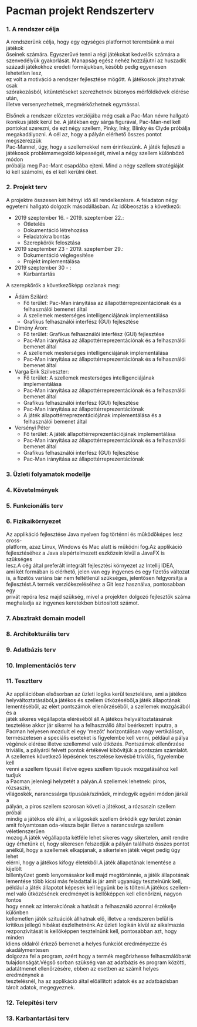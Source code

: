 Pacman projekt Rendszerterv
=============================

### 1. A rendszer célja
A rendszerünk célja, hogy egy egységes platformot teremtsünk a mai játékok   
őseinek számára. Egyszerűvé tenni a régi játékokat kedvelők számára a   
szenvedélyük gyakorlását. Manapság egész nehéz hozzájutni az huszadik   
századi játékokhoz eredeti formájukban, később pedig egyenesen lehetetlen lesz,   
ez volt a motiváció a rendszer fejlesztése mögött. A játékosok játszhatnak csak   
szórakozásból, kitüntetéseket szerezhetnek bizonyos mérföldkövek elérése után,   
illetve versenyezhetnek, megmérkőzhetnek egymással.   
   
Elsőnek a rendszer előzetes verziójába még csak a Pac-Man névre hallgató   
ikonikus játék kerül be. A játékban egy sárga figurával, Pac-Man-nel kell   
pontokat szerezni, de ezt négy szellem, Pinky, Inky, Blinky és Clyde próbálja   
megakadályozni. A cél az, hogy a pályán elérhető összes pontot megszerezzük   
Pac-Mannel, úgy, hogy a szellemekkel nem érintkezünk. A játék fejleszti a   
játékosok problémamegoldó képességét, mivel a négy szellem különböző módon   
próbálja meg Pac-Mant csapdába ejteni. Mind a négy szellem stratégiáját   
ki kell számolni, és el kell kerülni őket.
### 2. Projekt terv
A projektre összesen két hétnyi idő áll rendelkezésre. A feladaton négy   
egyetemi hallgató dolgozik másodállásban. Az időbeosztás a következő:   
 * 2019 szeptember 16. - 2019. szeptember 22.:
     * Ötletelés
     * Dokumentáció létrehozása
     * Feladatokra bontás
     * Szerepkörök felosztása
 * 2019 szeptember 23 - 2019. szeptember 29.:
     * Dokumentáció véglegesítése
     * Projekt implementálása
 * 2019 szeptember 30 - :
      * Karbantartás

A szerepkörök a következőképp oszlanak meg:
* Ádám Szilárd: 
    * Fő terület: Pac-Man irányítása az állapottérreprezentációnak
    és a felhasználói bemenet által
    * A szellemek mesterséges intelligenciájának implementálása
    * Grafikus felhasználói interfész (GUI) fejlesztése
* Dimény Áron: 
     * Fő terület: Grafikus felhasználói interfész (GUI) fejlesztése
     * Pac-Man irányítása az állapottérreprezentációnak
    és a felhasználói bemenet által
     * A szellemek mesterséges intelligenciájának implementálása
     * Pac-Man irányítása az állapottérreprezentációnak
    és a felhasználói bemenet által
* Varga Erik Szilveszter: 
    * Fő terület: A szellemek mesterséges intelligenciájának implementálása
    * Pac-Man irányítása az állapottérreprezentációnak
    és a felhasználói bemenet által
    * Grafikus felhasználói interfész (GUI) fejlesztése
    * Pac-Man irányítása az állapottérreprezentációnak
    * A játék állapottérreprezentációjának implementálása
    és a felhasználói bemenet által
* Versényi Péter
    * Fő terület: A játék állapottérreprezentációjának implementálása
    * Pac-Man irányítása az állapottérreprezentációnak
    és a felhasználói bemenet által
    * Grafikus felhasználói interfész (GUI) fejlesztése
    * Pac-Man irányítása az állapottérreprezentációnak

### 3. Üzleti   folyamatok   modellje
### 4. Követelmények
### 5. Funkcionális  terv
### 6. Fizikaikörnyezet
Az applikáció fejlesztése Java nyelven fog történni és működőképes lesz cross-   
platform, azaz Linux, Windows és Mac alatt is működni fog.Az applikáció    
fejlesztéséhez a Java alapértelmezett eszközein kívül a JavaFX is szükséges    
lesz.A cég által preferált integrált fejlesztési környezet az Intellij IDEA,    
ami két formában is elérhető, jelen van egy ingyenes és egy fizetős változat   
is, a fizetős variáns bár nem feltétlenül szükséges, jelentősen felgyorsítja a    
fejlesztést.A termék verziókezeléséhez a Git lesz használva, pontosabban egy    
privát repóra lesz majd szükség, mivel a projekten dolgozó fejlesztők száma    
meghaladja az ingyenes keretekben biztosított számot.
### 7. Absztrakt   domain   modell
### 8. Architekturális terv
### 9. Adatbázis terv
### 10. Implementációs terv
### 11. Tesztterv
Az appliációban elsősorban az üzleti logika kerül tesztelésre, ami a játékos   
helyváltoztatásából,a játékos és szellem ütközéséből,a játék állapotának     
lementéséből, az elért pontszámok ellenőrzéséből, a szellemek mozgásából és a     
játék sikeres végállapota eléréséből áll.A játékos helyváltoztatásának     
tesztelése akkor jár sikerrel ha a felhasználló által beérkezett inputra, a    
Pacman helyesen mozdult el egy 'mezőt' horizontálisan vagy vertikálisan,    
természetesen a speciális eseteket is figyelembe kell venni, például a pálya     
végének elérése illetve szellemmel való ütközés. Pontszámok ellenőrzése     
triviális, a pályáról felvett pontok értékével kibővítjük a pontszám számlalót.    
A szellemek következő lépésének tesztelése kevésbé triviális, figyelembe kell    
venni a szellem típusát illetve egyes szellem típusok mozgatásához kell tudjuk    
a Pacman jelenlegi helyzetét a pályán.A szellemek lehetnek: piros, rózsaszín,    
világoskék, narancssárga típusúak/színűek, mindegyik egyéni módon járkál a    
pályán, a piros szellem szorosan követi a játékost, a rózsaszín szellem próbál    
mindíg a játékos elé állni, a világoskék szellem őrködik egy terület zónán     
amit folyamtosan oda-vissza bejár illetve a narancssárga szellem véletlenszerűen    
mozog.A játék végállapota kétféle lehet sikeres vagy sikertelen, amit rendre    
úgy érhetünk el, hogy sikeresen felszedjük a pályán található összes pontot    
anélkül, hogy a szellemek elkapjanak, a sikertelen játék véget pedig úgy lehet    
elérni, hogy a játékos kifogy életekből.A játék állapotának lementése a kijelölt    
billentyűzet gomb lenyomásakor kell majd megtörténnie, a játék állapotának    
lementése több kicsi más feladattal is jár amit ugyanúgy tesztelnünk kell,    
például a játék állapotot képesek kell legyünk be is tölteni.A játékos szellem-    
mel való ütközésének eredményét is kellőképpen kell ellenőrizni, nagyon fontos    
hogy ennek az interakciónak a hatását a felhasználó azonnal érzékelje különben    
kellemetlen játék szituációk állhatnak elő, illetve a rendszeren belül is     
kritikus jellegű hibákat észlelhetnénk.Az üzleti logikán kívül az alkalmazás    
rezponzívitását is kellőképpen tesztelnünk kell, pontosabban azt, hogy minden     
kliens oldalról érkező bemenet a helyes funkciót eredményezze és akadálymentesen    
dolgozza fel a program, azért hogy a termék megőrizhesse felhasználóbarát     
tulajdonságát.Végső sorban szükség van az adatbázis és program közötti,     
adatátmenet ellenőrzésére, ebben az esetben az számít helyes eredménynek a     
tesztelésnél, ha az applikáció által előállított adatok és az adatbázisban     
tárolt adatok, megegyeznek. 
### 12. Telepítési terv
### 13. Karbantartási  terv
